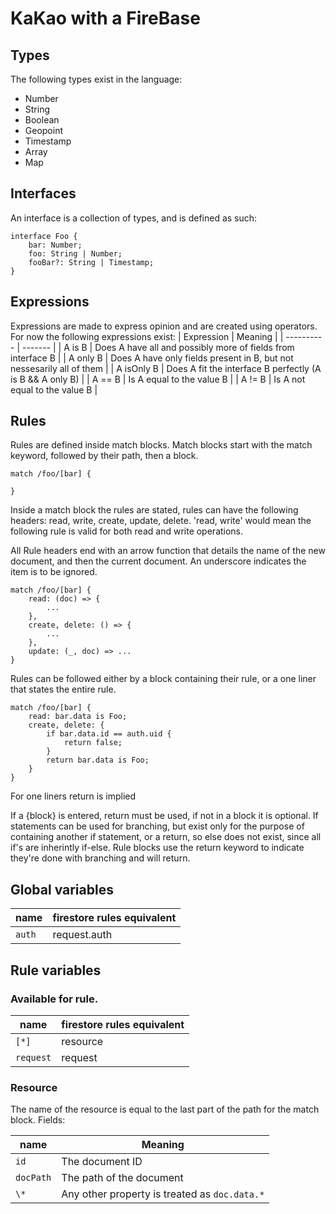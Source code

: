 # KaKao with a FireBase

[](./KaKao.svg)

## Types

The following types exist in the language:

-   Number
-   String
-   Boolean
-   Geopoint
-   Timestamp
-   Array
-   Map

## Interfaces

An interface is a collection of types, and is defined as such:

```
interface Foo {
    bar: Number;
    foo: String | Number;
    fooBar?: String | Timestamp;
}
```

## Expressions

Expressions are made to express opinion and are created using operators.
For now the following expressions exist:
| Expression | Meaning |
| ---------- | ------- |
| A is B | Does A have all and possibly more of fields from interface B |
| A only B | Does A have only fields present in B, but not nessesarily all of them |
| A isOnly B | Does A fit the interface B perfectly (A is B && A only B) |
| A == B | Is A equal to the value B |
| A != B | Is A not equal to the value B |

## Rules

Rules are defined inside match blocks. Match blocks start with the match keyword, followed by their path, then a block.

```
match /foo/[bar] {

}
```

Inside a match block the rules are stated, rules can have the following headers: read, write, create, update, delete. 'read, write' would mean the following rule is valid for both read and write operations.

All Rule headers end with an arrow function that details the name of the new document, and then the current document. An underscore indicates the item is to be ignored.

```
match /foo/[bar] {
    read: (doc) => {
        ...
    },
    create, delete: () => {
        ...
    },
    update: (_, doc) => ...
}
```

Rules can be followed either by a block containing their rule, or a one liner that states the entire rule.

```
match /foo/[bar] {
    read: bar.data is Foo;
    create, delete: {
        if bar.data.id == auth.uid {
            return false;
        }
        return bar.data is Foo;
    }
}
```

For one liners return is implied

If a {block} is entered, return must be used, if not in a block it is optional. If statements can be used for branching, but exist only for the purpose of containing another if statement, or a return, so else does not exist, since all if's are inherintly if-else.
Rule blocks use the return keyword to indicate they're done with branching and will return.

## Global variables

| name   | firestore rules equivalent |
| ------ | -------------------------- |
| `auth` | request.auth               |

## Rule variables

### Available for rule.

| name      | firestore rules equivalent |
| --------- | -------------------------- |
| `[*]`     | resource                   |
| `request` | request                    |

### Resource

The name of the resource is equal to the last part of the path for the match block.
Fields:

| name      | Meaning                                       |
| --------- | --------------------------------------------- |
| `id`      | The document ID                               |
| `docPath` | The path of the document                      |
| `\*`      | Any other property is treated as `doc.data.*` |
